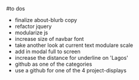 #to dos
- finalize about-blurb copy
- refactor jquery
- modularize js
- increase size of navbar font
- take another look at current text modulare scale
- add in modal full to screen
- increase the distance for underline on 'Lagos'
- github as one of the categories
- use a github for one of the 4 project-displays